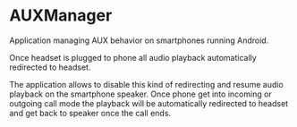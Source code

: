 AUXManager
==========

Application managing AUX behavior on smartphones running Android.

Once headset is plugged to phone all audio playback automatically redirected to headset.

The application allows to disable this kind of redirecting and resume audio playback on the smartphone speaker.
Once phone get into incoming or outgoing call mode the playback will be automatically redirected to headset and get back to speaker once the call ends.
